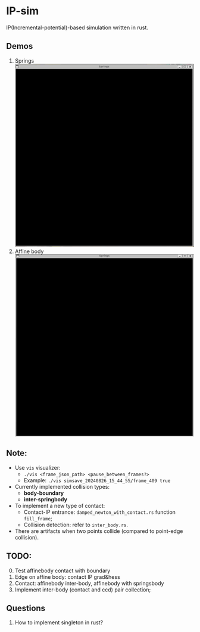 # IP-sim 

IP(Incremental-potential)-based simulation written in rust.

## Demos
1. Springs 
![springs](demo/springs.gif)
2. Affine body
![affine](demo/affine.gif)


## Note:
- Use `vis` visualizer:
    - `./vis <frame_json_path> <pause_between_frames?>`
    - Example: `./vis simsave_20240826_15_44_55/frame_409 true`
- Currently implemented collision types:
    - **body-boundary**
    - **inter-springbody** 
- To implement a new type of contact:
    - Contact-IP entrance: `damped_newton_with_contact.rs` function `fill_frame`;
    - Collision detection: refer to `inter_body.rs`.
- There are artifacts when two points collide (compared to point-edge collision).

## TODO:
0. Test affinebody contact with boundary
1. Edge on affine body: contact IP grad&hess
2. Contact: affinebody inter-body, affinebody with springsbody
3. Implement inter-body (contact and ccd) pair collection;

## Questions
1. How to implement singleton in rust?